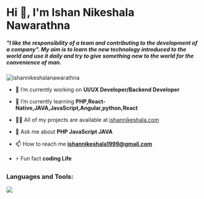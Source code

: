 
<h1 align="start">Hi 👋, I'm Ishan Nikeshala Nawarathna </h1>


<h5 align="start">"I like the responsibility of a team and contributing to the development of a company". My aim is to learn the new technology introduced to the world and use it daily and try to give something new to the world for the convenience of man. </h5>

<p align="start"> <img src="https://komarev.com/ghpvc/?username=ishannikeshalanawarathna&label=Profile%20views&color=0e75b6&style=flat" alt="ishannikeshalanawarathna" /> </p>


- 🔭 I’m currently working on **UI/UX Developer/Backend Developer**

- 🌱 I’m currently learning **PHP,React-Native,JAVA,JavaScript,Angular,python,React**

- 👨‍💻 All of my projects are available at [ishannikeshala.com](ishannikeshala.com)

- 💬 Ask me about **PHP JavaScript JAVA**

- 📫 How to reach me **ishannikeshala1999@gmail.com**

- ⚡ Fun fact **coding Life**


<h3 align="start">Languages and Tools:</h3>
  <img src="https://skillicons.dev/icons?i=git,docker,angular,arduino,bootstrap,cpp,css,figma,gcp,html,idea,java,js,jquery,mongodb,mysql,nodejs,php,py,react,tailwind,vscode" />








